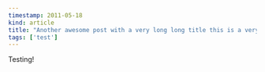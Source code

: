 ```yaml
---
timestamp: 2011-05-18
kind: article
title: "Another awesome post with a very long long title this is a very long title it should hopefully wrap around the page"
tags: ['test']
---
```


Testing!
